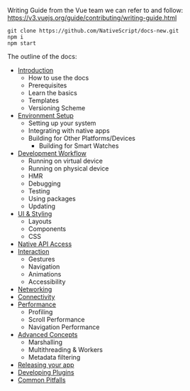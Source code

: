 Writing Guide from the Vue team we can refer to and follow: https://v3.vuejs.org/guide/contributing/writing-guide.html

```cli
git clone https://github.com/NativeScript/docs-new.git
npm i
npm start
```

The outline of the docs:

- [Introduction](/introduction.md)
  - How to use the docs
  - Prerequisites
  - Learn the basics
  - Templates
  - Versioning Scheme
- [Environment Setup](/environment-setup.md)
  - Setting up your system
  - Integrating with native apps
  - Building for Other Platforms/Devices
    - Building for Smart Watches
- [Development Workflow](/development-workflow.md)
  - Running on virtual device
  - Running on physical device
  - HMR
  - Debugging
  - Testing
  - Using packages
  - Updating
- [UI & Styling](/ui-and-styling.md)
  - Layouts
  - Components
  - CSS
- [Native API Access](/native-api-access.md)
- [Interaction](/interaction.md)
  - Gestures
  - Navigation
  - Animations
  - Accessibility
- [Networking](/http.md)
- [Connectivity](/connectivity.md)
- [Performance](/performance.md)
  - Profiling
  - Scroll Performance
  - Navigation Performance
- [Advanced Concepts](/advanced-concepts.md)
  - Marshalling
  - Multithreading & Workers
  - Metadata filtering
- [Releasing your app](/releasing.md)
- [Developing Plugins](/plugins/developing-plugins.md)
- [Common Pitfalls](/common-pitfalls.md)
